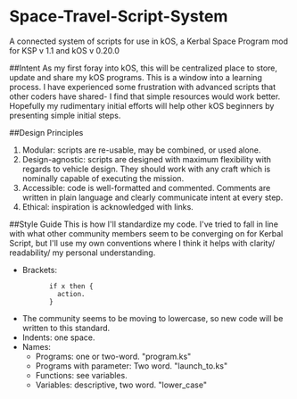 # Space-Travel-Script-System
A connected system of scripts for use in kOS, a Kerbal Space Program mod
for KSP v 1.1 and kOS v 0.20.0

##Intent
As my first foray into kOS, this will be centralized place to store, update and share my kOS programs. This is a window into a learning process. I have experienced some frustration with advanced scripts that other coders have shared- I find that simple resources would work better. Hopefully my rudimentary initial efforts will help other kOS beginners by presenting simple initial steps.

##Design Principles
1. Modular: scripts are re-usable, may be combined, or used alone.
2. Design-agnostic: scripts are designed with maximum flexibility with regards to vehicle design. They should work with any craft which is nominally capable of executing the mission.
3. Accessible: code is well-formatted and commented. Comments are written in plain language and clearly communicate intent at every step.
4. Ethical: inspiration is acknowledged with links.

##Style Guide
This is how I'll standardize my code. I've tried to fall in line with what other community members seem to be converging on for Kerbal Script, but I'll use my own conventions where I think it helps with clarity/ readability/ my personal understanding.
- Brackets:
```        
          if x then {
            action.
          }
```
- The community seems to be moving to lowercase, so new code will be written to this standard. 
- Indents: one space.
- Names:
  - Programs: one or two-word. "program.ks"
  - Programs with parameter: Two word. "launch_to.ks"
  - Functions: see variables. 
  - Variables: descriptive, two word. "lower_case"
